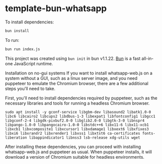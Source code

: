 # template-bun-whatsapp

To install dependencies:

```bash
bun install
```

To run:

```bash
bun run index.js
```

This project was created using `bun init` in bun v1.1.22. [Bun](https://bun.sh) is a fast all-in-one JavaScript runtime.

Installation on no-gui systems
If you want to install whatsapp-web.js on a system without a GUI, such as a linux server image, and you need puppeteer to emulate the Chromium browser, there are a few additional steps you'll need to take.

First, you'll need to install dependencies required by puppeteer, such as the necessary libraries and tools for running a headless Chromium browser.

```
sudo apt install -y gconf-service libgbm-dev libasound2 libatk1.0-0 libc6 libcairo2 libcups2 libdbus-1-3 libexpat1 libfontconfig1 libgcc1 libgconf-2-4 libgdk-pixbuf2.0-0 libglib2.0-0 libgtk-3-0 libnspr4 libpango-1.0-0 libpangocairo-1.0-0 libstdc++6 libx11-6 libx11-xcb1 libxcb1 libxcomposite1 libxcursor1 libxdamage1 libxext6 libxfixes3 libxi6 libxrandr2 libxrender1 libxss1 libxtst6 ca-certificates fonts-liberation libappindicator1 libnss3 lsb-release xdg-utils wget
```

After installing these dependencies, you can proceed with installing whatsapp-web.js and puppeteer as usual. When puppeteer installs, it will download a version of Chromium suitable for headless environments.
